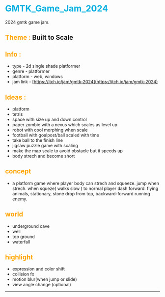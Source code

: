 # <font color='lighblue'><b>GMTK_Game_Jam_2024</b></font>
2024 gmtk game jam.

## <font color='orange'>Theme :</font> Built to Scale

## <font color='orange'>Info :</font>

- type - 2d single shade platformer
- genre - platformer
- platform - web, windows
- jam link - [https://itch.io/jam/gmtk-2024](https://itch.io/jam/gmtk-2024)


## <font color='orange'>Ideas :</font>

- platform
- tetris
- space with size up and down control
- paper zombie with a nexus which scales as level up
- robot with cool morphing when scale
- football with goalpost/ball scaled with time
- take ball to the finish line
- jigsaw puzzle game with scaling
- make the map scale to avoid obstacle but it speeds up
- body strech and become short


## <font color='orange'>concept</font>

- a platform game where player body can strech and squeeze. jump when strech. when squeze( walks slow ) to normal player dash forward. flying animals, stationary, stone drop from top, backward-forward running enemy.


## <font color='orange'>world</font>

- underground cave
- well
- top ground
- waterfall
 

## <font color='orange'>highlight</font>

- expression and color shift
- collision fx
- motion blur(when jump or slide)
- view angle change (optional)


------------------------------------------------------------

